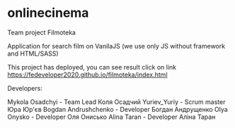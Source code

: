 # onlinecinema
Team project Filmoteka

Application for search film on VanilaJS
(we use only JS without framework and HTML/SASS)

This project has deployed, you can see result click on link
https://fedeveloper2020.github.io/filmoteka/index.html

Developers:

Mykola Osadchyi - Team Lead Коля Осадчий
Yuriev_Yuriy - Scrum master Юра Юр'єв
Bogdan Andrushchenko - Developer  Богдан Андрущенко
Olya Onysko - Developer Оля Онисько
Alina Taran - Developer Аліна Таран
